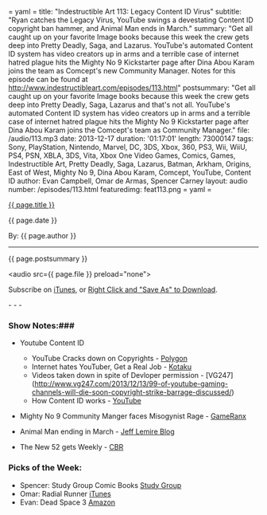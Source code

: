 = yaml =
title: "Indestructible Art 113: Legacy Content ID Virus"
subtitle: "Ryan catches the Legacy Virus, YouTube swings a devestating Content ID copyright ban hammer, and Animal Man ends in March."
summary: "Get all caught up on your favorite Image books because this week the crew gets deep into Pretty Deadly, Saga, and Lazarus. YouTube's automated Content ID system has video creators up in arms and a terrible case of internet hatred plague hits the Mighty No 9 Kickstarter page after Dina Abou Karam joins the team as Comcept's new Community Manager. Notes for this episode can be found at http://www.indestructibleart.com/episodes/113.html"
postsummary: "Get all caught up on your favorite Image books because this week the crew gets deep into Pretty Deadly, Saga, Lazarus and that's not all. YouTube's automated Content ID system has video creators up in arms and a terrible case of internet hatred plague hits the Mighty No 9 Kickstarter page after Dina Abou Karam joins the Comcept's team as Community Manager."
file: /audio/113.mp3
date: 2013-12-17
duration: '01:17:01'
length: 73000147
tags: Sony, PlayStation, Nintendo, Marvel, DC, 3DS, Xbox, 360, PS3, Wii, WiiU, PS4, PSN, XBLA, 3DS, Vita, Xbox One Video Games, Comics, Games, Indestructible Art, Pretty Deadly, Saga, Lazarus, Batman, Arkham, Origins, East of West, Mighty No 9, Dina Abou Karam, Comcept, YouTube, Content ID
author: Evan Campbell, Omar de Armas, Spencer Carney
layout: audio
number: /episodes/113.html
featuredimg: feat113.png
= yaml =

<a href="{{ page.url }}" class='postTitleLink'><p class='postTitle'>{{ page.title }}</p></a>
<p class='postPublished'>{{ page.date }}</p>
<p class='postAuthor'>By: {{ page.author }}</p>
<hr>

<p class='podcastSummary'>{{ page.postsummary }}</p>

<audio src={{ page.file }} preload="none"></audio>
<p class='subLinks'>Subscribe on <a href='http://bit.ly/iapodcast'>iTunes</a>, or <a href={{ page.file }}>Right Click and "Save As" to Download</a>.</p>
- - -

### Show Notes:###
* Youtube Content ID
  * YouTube Cracks down on Copyrights - [Polygon](http://www.polygon.com/2013/12/14/5210718/the-youtube-copyright-crackdown)
  * Internet hates YouTuber, Get a Real Job - [Kotaku](http://kotaku.com/a-note-to-everyone-who-says-youtubers-should-get-a-rea-1482649453)
  * Videos taken down in spite of Devloper permission - [VG247] (http://www.vg247.com/2013/12/13/99-of-youtube-gaming-channels-will-die-soon-copyright-strike-barrage-discussed/)
  * How Content ID works - [YouTube](https://support.google.com/youtube/answer/2797370?hl=en)

* Mighty No 9 Community Manger faces Misogynist Rage - [GameRanx](http://www.gameranx.com/features/id/19333/article/be-respectful-and-considerate---mighty-no-9-kickstarter-explodes-with-misogynist-rage/)

* Animal Man ending in March - [Jeff Lemire Blog](http://jefflemire.blogspot.com/2013/12/animal-man-to-end-in-march.html)

* The New 52 gets Weekly - [CBR](http://www.comicbookresources.com/?page=article&id=49638)

### Picks of the Week: ###
* Spencer: Study Group Comic Books [Study Group](http://studygroupcomics.com/)
* Omar: Radial Runner [iTunes](https://itunes.apple.com/us/app/radial-runner/id736763306)
* Evan: Dead Space 3 [Amazon](http://www.amazon.com/Dead-Space-3-PC/dp/B0050SWTS8/ref=sr_1_7?ie=UTF8&qid=1387348148&sr=8-7&keywords=dead+space+3)
